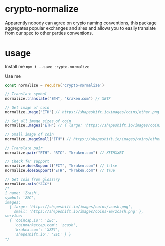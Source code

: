 # crypto-normalize
Apparently nobody can agree on crypto naming conventions, this package aggregates popular exchanges and sites and allows you to easily translate from our spec to other parties conventions.


# usage 
Install me
`npm i --save crypto-normalize`

Use me
```js
const normalize = require('crypto-normalize')

// Translate symbol
normalize.translate("ETH", "kraken.com") // XETH

// Get image of coin
normalize.image("ETH") // https://shapeshift.io/images/coins/ether.png

// Get all image sizes of coin
normalize.images("ETH") // { large: 'https://shapeshift.io/images/coins/ether.png', small: 'https://shapeshift.io/images/coins-sm/ether.png' }

// Small image of coin
normalize.imageSmall("ETH") // https://shapeshift.io/images/coins/ether.png

// Translate pair
normalize.pair("ETH", "BTC", "kraken.com") // XETHXXBT

// Check for support
normalize.doesSupport("FCT", "kraken.com") // false
normalize.doesSupport("ETH", "kraken.com") // true

// Get coin from glossary
normalize.coin("ZEC")
/*
{ name: 'Zcash',
symbol: 'ZEC',
images:
  { large: 'https://shapeshift.io/images/coins/zcash.png',
    small: 'https://shapeshift.io/images/coins-sm/zcash.png' },
service:
  { 'coincap.io': 'ZEC',
    'coinmarketcap.com': 'zcash',
    'kraken.com': 'XZEC',
    'shapeshift.io': 'ZEC' } }
*/
```
